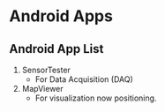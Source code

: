 # Android Apps

## Android App List

1. SensorTester
    * For Data Acquisition (DAQ)
1. MapViewer
    * For visualization now positioning.
    